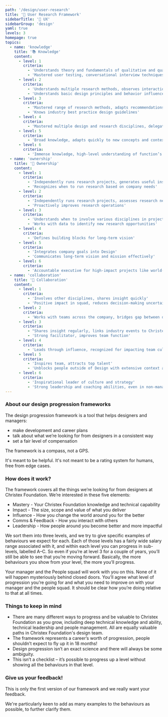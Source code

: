 ```yaml
---
path: '/design/user-research'
title: '🎯 User Research Framework'
sidebarTitle: '🎯 UX'
sidebarGroup: 'design'
yaml: true
levels: 3
homepage: true
topics:
  - name: 'knowledge'
    title: '📚 Knowledge'
    content:
      - level: 1
        criteria:
          - 'Understands theory and fundamentals of qualitative and quantitative research methods'
          - 'Mastered user testing, conversational interview techniques'
      - level: 2
        criteria:
          - 'Understands multiple research methods, observes interactions naturally'
          - 'Understands basic design principles and behavior influence patterns'
      - level: 3
        criteria:
          - 'Mastered range of research methods, adapts recommendations to various priorities'
          - 'Knows industry best practice design guidelines'
      - level: 4
        criteria:
          - 'Mastered multiple design and research disciplines, delegates to experts'
      - level: 5
        criteria:
          - 'Broad knowledge, adapts quickly to new concepts and contexts'
      - level: 6
        criteria:
          - 'Immense knowledge, high-level understanding of function’s intersection with company and business'
  - name: 'ownership'
    title: '🔑 Ownership'
    content:
      - level: 1
        criteria:
          - 'Independently runs research projects, generates useful insight'
          - 'Recognizes when to run research based on company needs'
      - level: 2
        criteria:
          - 'Independently runs research projects, assesses research needs based on goals'
          - 'Proactively improves research operations'
      - level: 3
        criteria:
          - 'Understands when to involve various disciplines in projects'
          - 'Works with data to identify new research opportunities'
      - level: 4
        criteria:
          - 'Defines building blocks for long-term vision'
      - level: 5
        criteria:
          - 'Integrates company goals into Design'
          - 'Communicates long-term vision and mission effectively'
      - level: 6
        criteria:
          - 'Accountable executive for high-impact projects like world-wide transformation'
  - name: 'collaboration'
    title: '🤝 Collaboration'
    content:
      - level: 1
        criteria:
          - 'Involves other disciplines, shares insight quickly'
          - 'Positive impact in squad, reduces decision-making uncertainty'
      - level: 2
        criteria:
          - 'Works with teams across the company, bridges gap between data sources'
      - level: 3
        criteria:
          - "Shares insight regularly, links industry events to Christex Foundation's work"
          - 'Strong facilitator, improves team function'
      - level: 4
        criteria:
          - 'Leads through influence, recognized for impacting team culture'
      - level: 5
        criteria:
          - 'Inspires team, attracts top talent'
          - 'Unblocks people outside of Design with extensive context and willingness'
      - level: 6
        criteria:
          - 'Inspirational leader of culture and strategy'
          - 'Strong leadership and coaching abilities, even in non-managerial roles'
---
```


### About our design progression frameworks

The design progression framework is a tool that helps designers and managers:

- make development and career plans
- talk about what we’re looking for from designers in a consistent way
- set a fair level of compensation

The framework is a compass, not a GPS.

It's meant to be helpful. It's not meant to be a rating system for humans, free from edge cases.

### How does it work?

The framework covers all the things we’re looking for from designers at Christex Foundation. We’re interested in these five elements:

- Mastery - Your Christex Foundation knowledge and technical capability
- Impact - The size, scope and value of what you deliver
- Influence - How you change the world around you for the better
- Comms & Feedback - How you interact with others
- Leadership - How people around you become better and more impactful

We sort them into three levels, and we try to give specific examples of behaviours we expect for each. Each of those levels has a fairly wide salary range associated with it, and within each level you can progress in sub-levels, labelled A–C. So even if you’re at level 3 for a couple of years, you’ll still be able to see that you’re moving forward. Basically, the more behaviours you show from your level, the more you’ll progress.

Your manager and the People squad will work with you on this. None of it will happen mysteriously behind closed doors. You’ll agree what level of progression you’re going for and what you need to improve on with your manager and the people squad. It should be clear how you’re doing relative to that at all times.

### Things to keep in mind

- There are many different ways to progress and be valuable to Christex Foundation as you grow, including deep technical knowledge and ability, technical leadership and people management. All are equally valuable paths in Christex Foundation's design team.
- The framework represents a career’s worth of progression, people shouldn’t expect to fly up it in 18 months!
- Design progression isn’t an exact science and there will always be some ambiguity.
- This isn’t a checklist – it’s possible to progress up a level without showing all the behaviours in that level.

### Give us your feedback!

This is only the first version of our framework and we really want your feedback.

We're particularly keen to add as many examples to the behaviours as possible, to further clarify them.

